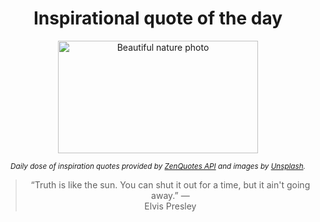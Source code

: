 
<div align="center">

# Inspirational quote of the day

<img src="./data/photo.jpeg" alt="Beautiful nature photo" width="320" height="180">

<sub><i>Daily dose of inspiration quotes provided by [ZenQuotes API](https://zenquotes.io/) and images by [Unsplash](https://unsplash.com/).</i></sub>


<blockquote>&ldquo;Truth is like the sun. You can shut it out for a time, but it ain't going away.&rdquo; &mdash; <footer>Elvis Presley</footer></blockquote>

</div>
